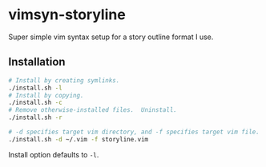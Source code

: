 # vimsyn-storyline
Super simple vim syntax setup for a story outline format I use.

## Installation
```bash
# Install by creating symlinks.
./install.sh -l
# Install by copying.
./install.sh -c
# Remove otherwise-installed files.  Uninstall.
./install.sh -r

# -d specifies target vim directory, and -f specifies target vim file.
./install.sh -d ~/.vim -f storyline.vim
```

Install option defaults to `-l`.


